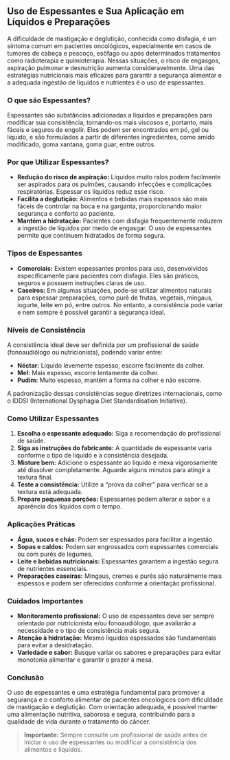 
## Uso de Espessantes e Sua Aplicação em Líquidos e Preparações

A dificuldade de mastigação e deglutição, conhecida como disfagia, é um sintoma comum em pacientes oncológicos, especialmente em casos de tumores de cabeça e pescoço, esôfago ou após determinados tratamentos como radioterapia e quimioterapia. Nessas situações, o risco de engasgos, aspiração pulmonar e desnutrição aumenta consideravelmente. Uma das estratégias nutricionais mais eficazes para garantir a segurança alimentar e a adequada ingestão de líquidos e nutrientes é o uso de espessantes.

### O que são Espessantes?

Espessantes são substâncias adicionadas a líquidos e preparações para modificar sua consistência, tornando-os mais viscosos e, portanto, mais fáceis e seguros de engolir. Eles podem ser encontrados em pó, gel ou líquido, e são formulados a partir de diferentes ingredientes, como amido modificado, goma xantana, goma guar, entre outros.

### Por que Utilizar Espessantes?

- **Redução do risco de aspiração:** Líquidos muito ralos podem facilmente ser aspirados para os pulmões, causando infecções e complicações respiratórias. Espessar os líquidos reduz esse risco.
- **Facilita a deglutição:** Alimentos e bebidas mais espessos são mais fáceis de controlar na boca e na garganta, proporcionando maior segurança e conforto ao paciente.
- **Mantém a hidratação:** Pacientes com disfagia frequentemente reduzem a ingestão de líquidos por medo de engasgar. O uso de espessantes permite que continuem hidratados de forma segura.

### Tipos de Espessantes

- **Comerciais:** Existem espessantes prontos para uso, desenvolvidos especificamente para pacientes com disfagia. Eles são práticos, seguros e possuem instruções claras de uso.
- **Caseiros:** Em algumas situações, pode-se utilizar alimentos naturais para espessar preparações, como purê de frutas, vegetais, mingaus, iogurte, leite em pó, entre outros. No entanto, a consistência pode variar e nem sempre é possível garantir a segurança ideal.

### Níveis de Consistência

A consistência ideal deve ser definida por um profissional de saúde (fonoaudiólogo ou nutricionista), podendo variar entre:
- **Néctar:** Líquido levemente espesso, escorre facilmente da colher.
- **Mel:** Mais espesso, escorre lentamente da colher.
- **Pudim:** Muito espesso, mantém a forma na colher e não escorre.

A padronização dessas consistências segue diretrizes internacionais, como o IDDSI (International Dysphagia Diet Standardisation Initiative).

### Como Utilizar Espessantes

1. **Escolha o espessante adequado:** Siga a recomendação do profissional de saúde.
2. **Siga as instruções do fabricante:** A quantidade de espessante varia conforme o tipo de líquido e a consistência desejada.
3. **Misture bem:** Adicione o espessante ao líquido e mexa vigorosamente até dissolver completamente. Aguarde alguns minutos para atingir a textura final.
4. **Teste a consistência:** Utilize a “prova da colher” para verificar se a textura está adequada.
5. **Prepare pequenas porções:** Espessantes podem alterar o sabor e a aparência dos líquidos com o tempo.

### Aplicações Práticas

- **Água, sucos e chás:** Podem ser espessados para facilitar a ingestão.
- **Sopas e caldos:** Podem ser engrossados com espessantes comerciais ou com purês de legumes.
- **Leite e bebidas nutricionais:** Espessantes garantem a ingestão segura de nutrientes essenciais.
- **Preparações caseiras:** Mingaus, cremes e purês são naturalmente mais espessos e podem ser oferecidos conforme a orientação profissional.

### Cuidados Importantes

- **Monitoramento profissional:** O uso de espessantes deve ser sempre orientado por nutricionista e/ou fonoaudiólogo, que avaliarão a necessidade e o tipo de consistência mais segura.
- **Atenção à hidratação:** Mesmo líquidos espessados são fundamentais para evitar a desidratação.
- **Variedade e sabor:** Busque variar os sabores e preparações para evitar monotonia alimentar e garantir o prazer à mesa.

### Conclusão

O uso de espessantes é uma estratégia fundamental para promover a segurança e o conforto alimentar de pacientes oncológicos com dificuldade de mastigação e deglutição. Com orientação adequada, é possível manter uma alimentação nutritiva, saborosa e segura, contribuindo para a qualidade de vida durante o tratamento do câncer.

> **Importante:** Sempre consulte um profissional de saúde antes de iniciar o uso de espessantes ou modificar a consistência dos alimentos e líquidos.
```
